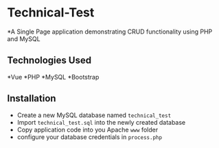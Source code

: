 # Technical-Test
*A Single Page application demonstrating CRUD functionality using PHP and MySQL

## Technologies Used
*Vue
*PHP
*MySQL
*Bootstrap

## Installation
* Create a new MySQL database named `technical_test`
* Import `technical_test.sql` into the newly created database
* Copy application code into you Apache `www` folder
* configure your database credentials in `process.php`
